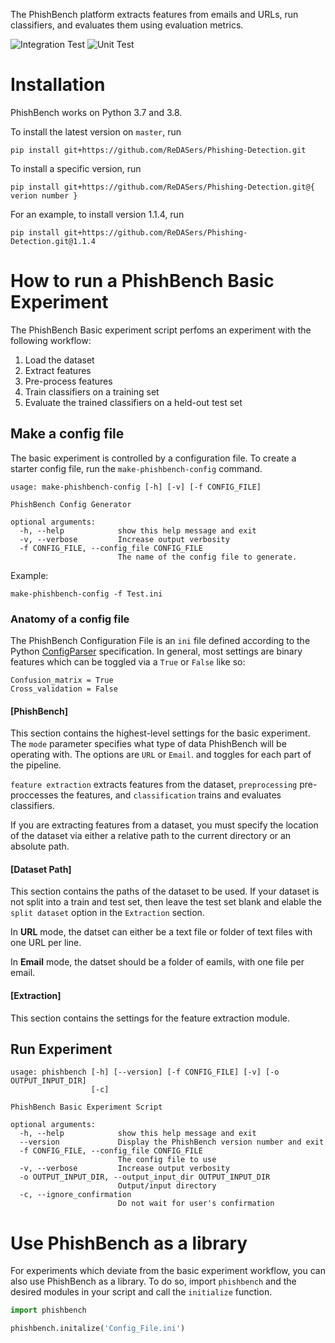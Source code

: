 The PhishBench platform extracts features from emails and URLs, run classifiers, and evaluates them using evaluation metrics.

![Integration Test](https://github.com/ReDASers/Phishing-Detection/workflows/Integration%20Test/badge.svg)
![Unit Test](https://github.com/ReDASers/Phishing-Detection/workflows/Unit%20Test/badge.svg)

# Installation

PhishBench works on Python 3.7 and 3.8.

To install the latest version on `master`, run

    pip install git+https://github.com/ReDASers/Phishing-Detection.git

To install a specific version, run 

    pip install git+https://github.com/ReDASers/Phishing-Detection.git@{ verion number }

For an example, to install version 1.1.4, run 

    pip install git+https://github.com/ReDASers/Phishing-Detection.git@1.1.4

# How to run a PhishBench Basic Experiment 

The PhishBench Basic experiment script perfoms an experiment with the following workflow:

1. Load the dataset
2. Extract features
3. Pre-process features
4. Train classifiers on a training set
5. Evaluate the trained classifiers on a held-out test set

## Make a config file

The basic experiment is controlled by a configuration file. To create a starter config file, run the `make-phishbench-config` command. 

```
usage: make-phishbench-config [-h] [-v] [-f CONFIG_FILE]

PhishBench Config Generator

optional arguments:
  -h, --help            show this help message and exit
  -v, --verbose         Increase output verbosity
  -f CONFIG_FILE, --config_file CONFIG_FILE
                        The name of the config file to generate.
```

Example:

```
make-phishbench-config -f Test.ini
```


### Anatomy of a config file

The PhishBench Configuration File is an `ini` file defined according to the Python [ConfigParser](https://docs.python.org/3/library/configparser.html) specification. In general, most settings are binary features which can be toggled via a `True` or `False` like so:

```
Confusion_matrix = True
Cross_validation = False
```

#### [PhishBench]

This section contains the highest-level settings for the basic experiment. The `mode` parameter specifies what type of data PhishBench will be operating with. The options are `URL` or `Email`. and toggles for each part of the pipeline.

 `feature extraction` extracts features from the dataset, `preprocessing` pre-proccesses the features, and `classification` trains and evaluates classifiers. 

If you are extracting features from a dataset, you must specify the location of the dataset via either a relative path to the current directory or an absolute path. 

#### [Dataset Path]
This section contains the paths of the dataset to be used. If your dataset is not split into a train and test set, then leave the test set blank and elable the `split dataset` option in the `Extraction` section. 

In **URL** mode, the datset can either be a text file or folder of text files with one URL per line.  

In **Email** mode, the datset should be a folder of eamils, with one file per email. 

#### [Extraction]

This section contains the settings for the feature extraction module. 

## Run Experiment
```
usage: phishbench [-h] [--version] [-f CONFIG_FILE] [-v] [-o OUTPUT_INPUT_DIR]
                  [-c]

PhishBench Basic Experiment Script

optional arguments:
  -h, --help            show this help message and exit
  --version             Display the PhishBench version number and exit
  -f CONFIG_FILE, --config_file CONFIG_FILE
                        The config file to use
  -v, --verbose         Increase output verbosity
  -o OUTPUT_INPUT_DIR, --output_input_dir OUTPUT_INPUT_DIR
                        Output/input directory
  -c, --ignore_confirmation
                        Do not wait for user's confirmation
```

# Use PhishBench as a library
For experiments which deviate from the basic experiment workflow, you can also use PhishBench as a library. To do so, import `phishbench` and the desired modules in your script and call the `initialize` function.

```python
import phishbench

phishbench.initalize('Config_File.ini')
```
